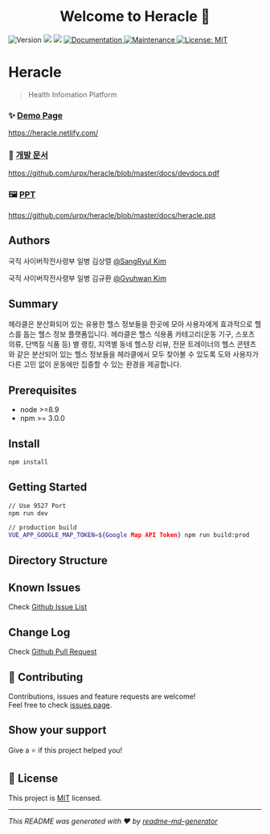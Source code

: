 <h1 align="center">Welcome to Heracle 👋</h1>
<p>
  <img alt="Version" src="https://img.shields.io/badge/version-v1.0.0-blue.svg?cacheSeconds=2592000" />
  <img src="https://img.shields.io/badge/node-%3E%3D8.9-blue.svg" />
  <img src="https://img.shields.io/badge/npm-%3E%3D%203.0.0-blue.svg" />
  <a href="https://github.com/urpx/heracle" target="_blank">
    <img alt="Documentation" src="https://img.shields.io/badge/documentation-yes-brightgreen.svg" />
  </a>
  <a href="https://github.com/PanJiaChen/vue-element-admin/graphs/commit-activity" target="_blank">
    <img alt="Maintenance" src="https://img.shields.io/badge/Maintained%3F-yes-green.svg" />
  </a>
  <a href="https://github.com/PanJiaChen/vue-element-admin/blob/master/LICENSE" target="_blank">
    <img alt="License: MIT" src="https://img.shields.io/github/license/urpx/heracle" />
  </a>
</p>

# Heracle

> Health Infomation Platform

### ✨ [Demo Page](https://heracle.netlify.com/)

https://heracle.netlify.com/

### :memo: [개발 문서](https://github.com/urpx/heracle/blob/master/docs/devdocs.pdf)

https://github.com/urpx/heracle/blob/master/docs/devdocs.pdf

### :framed_picture: [PPT](https://github.com/urpx/heracle/blob/master/docs/heracle.ppt)

https://github.com/urpx/heracle/blob/master/docs/heracle.ppt

## Authors

국직 사이버작전사령부 일병 김상렬 [@SangRyul Kim](https://github.com/SangRyul)

국직 사이버작전사령부 일병 김규환 [@Gyuhwan Kim](https://github.com/gghcode)

## Summary

헤라클은 분산화되어 있는 유용한 헬스 정보들을 한곳에 모아 사용자에게 효과적으로 헬스를 돕는 헬스 정보 플랫폼입니다. 헤라클은 헬스 식용품 카테고리(운동 기구, 스포츠 의류, 단백질 식품 등) 별 랭킹, 지역별 동네 헬스장 리뷰, 전문 트레이너의 헬스 콘텐츠와 같은 분산되어 있는 헬스 정보들을 헤라클에서 모두 찾아볼 수 있도록 도와 사용자가 다른 고민 없이 운동에만 집중할 수 있는 환경을 제공합니다.

## Prerequisites

- node >=8.9
- npm >= 3.0.0

## Install

```sh
npm install
```

## Getting Started

```sh
// Use 9527 Port
npm run dev

// production build
VUE_APP_GOOGLE_MAP_TOKEN=${Google Map API Token} npm run build:prod
```

## Directory Structure

## Known Issues

Check [Github Issue List](https://github.com/urpx/heracle/issues)

## Change Log

Check [Github Pull Request](https://github.com/urpx/heracle/pulls?q=is%3Apr+is%3Aclosed)

## 🤝 Contributing

Contributions, issues and feature requests are welcome!<br />Feel free to check [issues page](https://github.com/PanJiaChen/vue-element-admin/issues).

## Show your support

Give a ⭐️ if this project helped you!

## 📝 License

This project is [MIT](https://github.com/urpx/heracle/blob/master/LICENSE) licensed.

---

_This README was generated with ❤️ by [readme-md-generator](https://github.com/kefranabg/readme-md-generator)_
